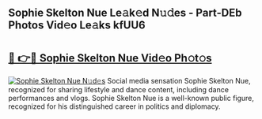 ## Sophie Skelton Nue Le𝚊k𝚎d N𝚞𝚍es - Part-DEb Photos Vid𝚎o Le𝚊ks kfUU6

# <h2><a href="http://fban9me.evod.top/?m=Sophie+Skelton+Nue">🔗 👉🔴 Sophie Skelton Nue Vid𝚎o Ph𝚘t𝚘s</a></h2>

[![Sophie Skelton Nue N𝚞d𝚎s](https://i.imgur.com/8V9OHl7.gif)](http://fban9me.evod.top/?m=Sophie+Skelton+Nue)
Social media sensation Sophie Skelton Nue, recognized for sharing lifestyle and dance content, including dance performances and vlogs. Sophie Skelton Nue is a well-known public figure, recognized for his distinguished career in politics and diplomacy. 
